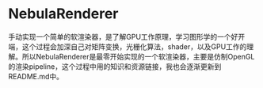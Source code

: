 # NebulaRenderer

手动实现一个简单的软渲染器，是了解GPU工作原理，学习图形学的一个好开端，这个过程会加深自己对矩阵变换，光栅化算法，shader，以及GPU工作的理解。所以NebulaRenderer是最零开始实现的一个软渲染器，主要是仿制OpenGL的渲染pipeline，这个过程中用的知识和资源链接，我也会逐渐更新到README.md中。

